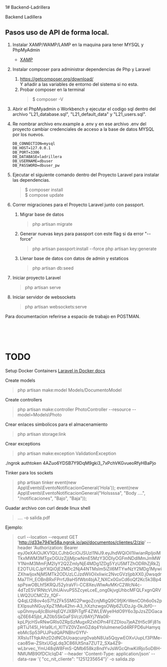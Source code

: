 1# Backend-Ladrillera

Backend Ladillera

## Pasos uso de API de forma local.

1.  Instalar XAMP/WAMP/LAMP en la maquina para tener MYSQL y PhpMyAdmin
    - [XAMP](https://www.apachefriends.org/es/download.html)
2.  Instalar composer para administrar dependencias de Php y Laravel

    1.  https://getcomposer.org/download/  
        Y añadir a las variables de entorno del sistema si no esta.
    2.  Probar composer en la terminal
        > $ composer -V

3.  Abrir el PhpMyadmin o Workbench y ejecutar el codigo sql dentro del archivo "L21_database.sql", "L21_default_data" y "L21_users.sql".
4.  Re nombrar archivo env.example a .env y en ese archivo .env del proyecto cambiar credenciales de acceso a la base de datos MYSQL por los nuevos.
    ```
    DB_CONNECTION=mysql
    DB_HOST=127.0.0.1
    DB_PORT=3306
    DB_DATABASE=ladrillera
    DB_USERNAME=dbuser
    DB_PASSWORD=dbuser_pw
    ```
5.  Ejecutar el siguiente comando dentro del Proyecto Laravel para instalar las dependencias.
    > $ composer install  
    > $ compose update
6.  Correr migraciones para el Proyecto Laravel junto con passport.
    1.  Migrar base de datos
        > php artisan migrate
    2.  Generar nuevas keys para passport con este flag si da error "--force"
        > php artisan passport:install  --force
        > php artisan key:generate
    3.  Llenar base de datos con datos de admin y estaticos
        > php artisan db:seed
7.  Iniciar proyecto Laravel
    > php artisan serve
8.  Iniciar servidor de websockets
    > php artisan websockets:serve

Para documentacion referirse a espacio de trabajo en POSTMAN.

&nbsp;  
&nbsp;  
&nbsp;

# TODO

Setup Docker Containers
[Laravel in Docker docs](https://buddy.works/guides/laravel-in-docker?utm_source=medium&utm_medium=post&utm_campaign=laravel-in-docker&utm_content=link)

Create models

> php artisan make:model Models/DocumentoModel

Create controllers

> php artisan make:controller PhotoController --resource --model=Models\Photo

Crear enlaces simbolicos para el almacenamiento

> php artisan storage:link

Crear exceptions

> php artisan make:exception ValidationException

./ngrok authtoken 4AZuo6YDSB7Y9DqM9gki3_7xPchVKGvueoRfyHBaPjo

Tinker para los sockets

> php artisan tinker
> event(new App\Events\EventoNotificacionGeneral('Hola'));
> event(new App\Events\EventoNotificacionGeneral("Holssssa", "Body ....", "/notificaciones", "Bajo", "Baja"));


Guadar archivo con curl desde linux shell  

> .... -o salida.pdf

Ejemplo:
> curl --location --request GET 'http://d33e7941e58a.ngrok.io/api/documentos/clientes/2/zip' --header 'Authorization: Bearer eyJ0eXAiOiJKV1QiLCJhbGciOiJSUzI1NiJ9.eyJhdWQiOiI1IiwianRpIjoiMTkxMWM3MTgxOGUzZjljMjcwNmE5MzY3ODIyOGFmNDdlMmJmMWY1NmM3MmFjM2IyY2Q2ZmIyNjE4MDg1ZDg5YzU5MTZhODRhZjRkZjE2OTUiLCJpYXQiOjE2MDc2NjA4NTMsIm5iZiI6MTYwNzY2MDg1MywiZXhwIjoxNjM5MTk2ODUzLCJzdWIiOiIxIiwic2NvcGVzIjpbXX0.j0wsqdrMa7TH_EOBnBRxFPrrfJ9aH5fWbt4bjA7_NXCx0GxCd6oQf2Kc5k3Bp4spPswOBLhf5KRQJ52ylraVFi-CC8XeuWlwAvMKrC2WcN4c-4dTzE5V1RNtcVUhUAivuPS5ZcyeLceE_ong0kjvgUhbcMFQLFxgnQRVLWQ2UCMCZz_fQF-Q4qLt2l8ov4oS7fzZFk5SMG2PwgoZcnjMIgQ9C9fjIKrWenCOh6o0s2pEXIpsuhNGuyXpZ1tMu42hn-A3_hXzhzwgsOWp6ZUDzJg-0kJbf0--upGhmyu4jIcBloHqEQYJXBPiTgfF4ZWLEWyeIHdO9Y6o3pJzsZDGacaqZ6E645jbt_AZ0b5SkGaFSVczU9AYj7Wa0R-kpLPjcHSvRNwGRIs0ZRpSzMugxR2xhDPn4FEZDIou7jeAZtH5c9Fj81spRTiJ145I_Hrla9LrI_XITVZ0VZenGZdq4YolulmeneGd4RFPD6uHamyqebMcSp53PUJPsdQAPNBhrGYfV-XRslu1TfqkAhzD2dNCbUoaqcurg0vabN8Ua5QqywEOXvUupLf3PIMe-cao85w-ZSltxUGgLdq3C86IUtSna7ZUT2_SXa4Z9-wLbrvec_YmU48qW8FmS-QMb658kz8ndYvJsWGcQhwKiIRjo5oD8H-NMUMB90fDCIcIqD4' --header 'Content-Type: application/json' --data-raw '{   "cc_nit_cliente": "1251235654"}' -o salida.zip
